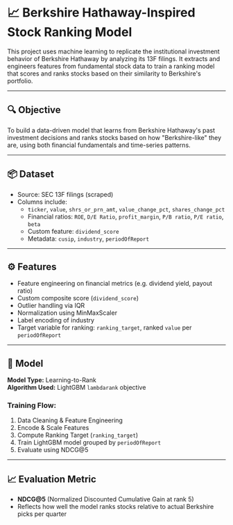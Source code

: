 # 📈 Berkshire Hathaway-Inspired Stock Ranking Model

This project uses machine learning to replicate the institutional investment behavior of Berkshire Hathaway by analyzing its 13F filings. It extracts and engineers features from fundamental stock data to train a ranking model that scores and ranks stocks based on their similarity to Berkshire's portfolio.

---

## 🔍 Objective

To build a data-driven model that learns from Berkshire Hathaway's past investment decisions and ranks stocks based on how "Berkshire-like" they are, using both financial fundamentals and time-series patterns.

---

## 📦 Dataset

- Source: SEC 13F filings (scraped)
- Columns include:
  - `ticker`, `value`, `shrs_or_prn_amt`, `value_change_pct`, `shares_change_pct`
  - Financial ratios: `ROE`, `D/E Ratio`, `profit_margin`, `P/B ratio`, `P/E ratio`, `beta`
  - Custom feature: `dividend_score`
  - Metadata: `cusip`, `industry`, `periodOfReport`

---

## ⚙️ Features

- Feature engineering on financial metrics (e.g. dividend yield, payout ratio)
- Custom composite score (`dividend_score`)
- Outlier handling via IQR
- Normalization using MinMaxScaler
- Label encoding of industry
- Target variable for ranking: `ranking_target`, ranked `value` per `periodOfReport`

---

## 🤖 Model

**Model Type:** Learning-to-Rank  
**Algorithm Used:** LightGBM `lambdarank` objective

### Training Flow:

1. Data Cleaning & Feature Engineering
2. Encode & Scale Features
3. Compute Ranking Target (`ranking_target`)
4. Train LightGBM model grouped by `periodOfReport`
5. Evaluate using NDCG@5

---

## 📈 Evaluation Metric

- **NDCG@5** (Normalized Discounted Cumulative Gain at rank 5)
- Reflects how well the model ranks stocks relative to actual Berkshire picks per quarter
